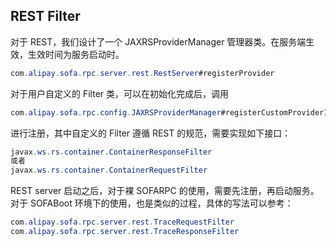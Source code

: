 
## REST Filter

对于 REST，我们设计了一个 JAXRSProviderManager 管理器类。在服务端生效，生效时间为服务启动时。

```java
com.alipay.sofa.rpc.server.rest.RestServer#registerProvider
```

对于用户自定义的 Filter 类，可以在初始化完成后，调用

```java
com.alipay.sofa.rpc.config.JAXRSProviderManager#registerCustomProviderInstance
```
进行注册，其中自定义的 Filter 遵循 REST 的规范，需要实现如下接口：

```java
javax.ws.rs.container.ContainerResponseFilter
或者
javax.ws.rs.container.ContainerRequestFilter
```

REST server 启动之后，对于裸 SOFARPC 的使用，需要先注册，再启动服务。对于 SOFABoot 环境下的使用，也是类似的过程，具体的写法可以参考：

```java
com.alipay.sofa.rpc.server.rest.TraceRequestFilter
com.alipay.sofa.rpc.server.rest.TraceResponseFilter
```

